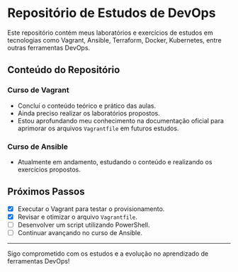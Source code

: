 # Repositório de Estudos de DevOps

Este repositório contém meus laboratórios e exercícios de estudos em tecnologias como Vagrant, Ansible, Terraform, Docker, Kubernetes, entre outras ferramentas DevOps.

## Conteúdo do Repositório

### Curso de Vagrant
- Concluí o conteúdo teórico e prático das aulas.
- Ainda preciso realizar os laboratórios propostos.
- Estou aprofundando meu conhecimento na documentação oficial para aprimorar os arquivos `Vagrantfile` em futuros estudos.

### Curso de Ansible
- Atualmente em andamento, estudando o conteúdo e realizando os exercícios propostos.

## Próximos Passos
- [x] Executar o Vagrant para testar o provisionamento.
- [x] Revisar e otimizar o arquivo `Vagrantfile`.
- [ ] Desenvolver um script utilizando PowerShell.
- [ ] Continuar avançando no curso de Ansible.

---

Sigo comprometido com os estudos e a evolução no aprendizado de ferramentas DevOps!
